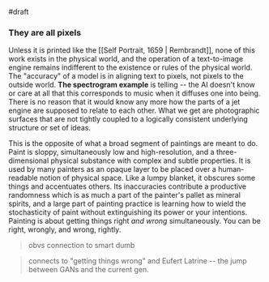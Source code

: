 ---
---

#draft 

### They are all pixels

Unless it is printed like the [[Self Portrait, 1659 | Rembrandt]], none of this work exists in the physical world, and the operation of a text-to-image engine remains indifferent to the existence or rules of the physical world. The "accuracy" of a model is in aligning text to pixels, not pixels to the outside world. **The spectrogram example** is telling -- the AI doesn't know or care at all that this corresponds to music when it diffuses one into being. There is no reason that it would know any more how the parts of a jet engine are supposed to relate to each other. What we get are photographic surfaces that are not tightly coupled to a logically consistent underlying structure or set of ideas.

This is the opposite of what a broad segment of paintings are meant to do. Paint is sloppy, simultaneously low and high-resolution, and a three-dimensional physical substance with complex and subtle properties. It is used by many painters as an opaque layer to be placed over a human-readable notion of physical space. Like a lumpy blanket, it obscures some things and accentuates others. Its inaccuracies contribute a productive randomness which is as much a part of the painter's pallet as mineral spirits, and a large part of painting practice is learning how to wield the stochasticity of paint without extinguishing its power or your intentions. Painting is about getting things right *and wrong* simultaneously. You can be right, wrongly, and wrong, rightly.

> obvs connection to smart dumb



> connects to "getting things wrong" and Eufert Latrine -- the jump between GANs and the current gen. 